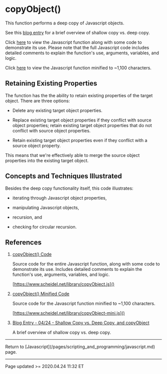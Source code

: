 # copyObject()

This function performs a deep copy of Javascript objects.

See this [blog entry](/pages/blog.md#04/24_-_Shallow_Copy_vs._Deep_Copy,_and_copyObject) for a brief overview of shallow copy vs. deep copy.

Click [here](https://www.scheidel.net/library/copyObject.js) to view the Javascript function along with some code to demonstrate its use. Please note that the full Javascript code includes detailed comments to explain the function's use, arguments, variables, and logic.

Click [here](https://www.scheidel.net/library/copyObject-mini.js) to view the Javascript function minified to ~1,100 characters.

## Retaining Existing Properties

The function has the the ability to retain existing properties of the target object. There are three options:

 - Delete any existing target object properties.

 - Replace existing target object properties if they conflict with source object properties; retain existing target object properties that do not conflict with source object properties.

 - Retain existing target object properties even if they conflict with a source object property.

This means that we're effectively able to merge the source object properties into the existing target object.

## Concepts and Techniques Illustrated

Besides the deep copy functionality itself, this code illustrates:

 - iterating through Javascript object properties,

 - manipulating Javascript objects,

 - recursion, and

 - checking for circular recursion.

## References

 1. [copyObject() Code](/library/copyObject.js)

    Source code for the entire Javascript function, along with some code to demonstrate its use. Includes detailed comments to explain the function's use, arguments, variables, and logic.

    [https://www.scheidel.net/library/copyObject.js]()

 2. [copyObject() Minified Code](/library/copyObject-mini.js)

    Source code for the Javascript function minified to ~1,100 characters.

    [https://www.scheidel.net/library/copyObject-mini.js]()

 3. [Blog Entry - 04/24 - Shallow Copy vs. Deep Copy, and copyObject](/pages/blog.md#04/24_-_Shallow_Copy_vs._Deep_Copy,_and_copyObject)

    A brief overview of shallow copy vs. deep copy.

<hr class="tight">
Return to [Javascript](/pages/scripting_and_programming/javascript.md) page.

<hr class="tight"><p class="timestamp">Page updated >= 2020.04.24 11:32 ET</p>
